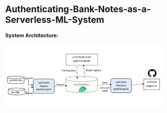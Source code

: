 # Authenticating-Bank-Notes-as-a-Serverless-ML-System

### System Architecture:

![architecture](https://github.com/Bwhiz/Authenticating-Bank-Notes-as-a-Serverless-ML-System/blob/main/assets/bank-note-auth-architecture.png?raw=true)

